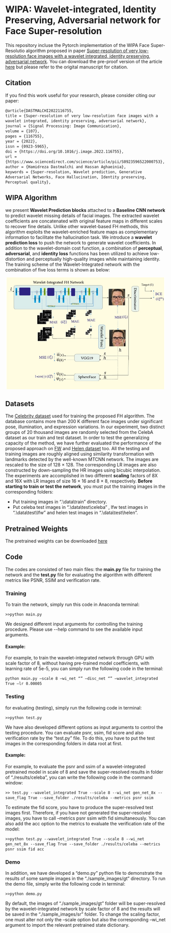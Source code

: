 # WIPA: Wavelet-integrated, Identity Preserving, Adversarial network for Face Super-resolution
This repository incluse the Pytorch implementation of the WIPA Face Super-Resolutio algorithm proposed in paper [Super-resolution of very low-resolution face images with a wavelet integrated, identity preserving, adversarial network](https://www.sciencedirect.com/science/article/abs/pii/S0923596522000753?dgcid=coauthor).
You can download the pre-proof version of the article [here](https://drive.google.com/file/d/1GHWiCcScPF1PK4xozoRf-88Rytom-kvl/view?usp=sharing) but  please refer to the origital manuscript for citation.
## Citation
If you find this work useful for your research, please consider citing our paper:
```
@article{DASTMALCHI2022116755,
title = {Super-resolution of very low-resolution face images with a wavelet integrated, identity preserving, adversarial network},
journal = {Signal Processing: Image Communication},
volume = {107},
pages = {116755},
year = {2022},
issn = {0923-5965},
doi = {https://doi.org/10.1016/j.image.2022.116755},
url = {https://www.sciencedirect.com/science/article/pii/S0923596522000753},
author = {Hamidreza Dastmalchi and Hassan Aghaeinia},
keywords = {Super-resolution, Wavelet prediction, Generative Adversarial Networks, Face Hallucination, Identity preserving, Perceptual quality},
```
## WIPA Algorithm
we present **Wavelet
Prediction blocks** attached to a **Baseline CNN network** to predict wavelet missing details of facial images. The
extracted wavelet coefficients are concatenated with original feature maps in different scales to recover fine
details. Unlike other wavelet-based FH methods, this algorithm exploits the wavelet-enriched feature maps as
complementary information to facilitate the hallucination task. We introduce a **wavelet prediction loss** to push
the network to generate wavelet coefficients. In addition to the wavelet-domain cost function, a combination of
**perceptual**, **adversarial**, and **identity loss** functions has been utilized to achieve low-distortion and perceptually
high-quality images while maintaining identity. The training scheme of the Wavelet-Integrated network with the combination of five loss terms is shown as below:
<p align="center">
  <img width="500" src="./block-diagram/WIPA-Training-Scheme.jpg">
</p>

## Datasets
The [Celebrity dataset](https://mmlab.ie.cuhk.edu.hk/projects/CelebA.html) used for training the proposed FH algorithm. The database contains more than 200 K different face images under significant pose, illumination, and expression variations. In our experiment, two distinct groups of 20 thousand images are randomly selected from the CelebA dataset as our train and test dataset. In order to test the generalizing capacity of the method, we have further evaluated the performance of the proposed approach on [FW](http://vis-www.cs.umass.edu/lfw/) and [Helen dataset](http://www.ifp.illinois.edu/~vuongle2/helen/) too. All the testing and training images are roughly aligned using similarity transformation with landmarks detected by the well-known MTCNN network. The images are rescaled to the size of 128 × 128. The corresponding LR images are also constructed by down-sampling the HR images using bicubic interpolation. The experiments are accomplished in two different **scaling** factors of 8X and 16X with LR images of size 16 × 16 and 8 × 8, respectively.
 **Before starting to train or test the network**, you must put the training images in the corresponding folders:
- Put training images in “.\data\train” directory.
- Put celeba test images in “.\data\test\celeba” , lfw test images in “.\data\test\lfw” and helen test images in “.\data\test\helen”.

## Pretrained Weights
The pretrained weights can be downloaded [here]()

## Code
The codes are consisted of two main files: the **main.py** file for training the network and the **test.py** file for evaluating the algorithm with different metrics like PSNR, SSIM and verification rate.
### Training 
To train the network, simply run this code in Anaconda terminal:
```
>>python main.py
```
We designed different input arguments for controlling the training procedure. Please use --help command to see the available input arguments. 

#### Example: 
For example, to train the wavelet-integrated network through GPU with scale factor of 8, without having pre-trained model coefficients, with learning rate of 5e-5, you can simply run the following code in the terminal:
```
python main.py –scale 8 –wi_net “” –disc_net “” –wavelet_integrated True –lr 0.00005
```

### Testing
for evaluating (testing), simply run the following code in terminal:
```
>>python test.py
```
We have also developed different options as input arguments to control the testing procedure. You can evaluate psnr, ssim, fid score and also verification rate by the “test.py” file. To do this, you have to put the test images in the corresponding folders in data root at first.

#### Example: 
For example, to evaluate the psnr and ssim of a wavelet-integrated pretrained model in scale of 8 and save the super-resolved results in folder of “./results/celeba”, you can write the following code in the command window:
```
>> test.py --wavelet_integrated True --scale 8 --wi_net gen_net_8x --save_flag True --save_folder ./results/celeba --metrics psnr ssim
```
To estimate the fid score, you have to produce the super-resolved test images first. Therefore, if you have not generated the super-resolved images, you have to call –metrics psnr ssim with fid simultaneously. You can also add the acc option to the metrics to evaluate the verification rate of the model:
```
>>python test.py --wavelet_integrated True --scale 8 --wi_net gen_net_8x --save_flag True --save_folder ./results/celeba --metrics psnr ssim fid acc
```
### Demo 
In addition, we have developed a “demo.py” python file to demonstrate the results of some sample images in the “./sample_images/gt” directory. To run the demo file, simply write the following code in terminal:
```
>>python demo.py
```
By default, the images of “./sample_images/gt” folder will be super-resolved by the wavelet-integrated network by scale factor of 8 and the results will be saved in the “./sample_images/sr” folder. To change the scaling factor, one must alter not only the –scale option but also the corresponding –wi_net argument to import the relevant pretrained state dictionary.

